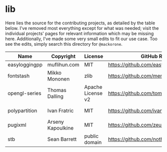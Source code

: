 # lib

Here lies the source for the contributing projects, as detailed by the table
below. I've removed most everything except for what was needed; visit the
individual projects' pages for relevant information which may be missing here.
Additionally, I've made some very small edits to fit our use case. Too see the
edits, simply search this directory for `@mackorone`.

| Name          | Copyright         | License           | GitHub Repository                             | Use Case              |
|---------------|-------------------|-------------------|-----------------------------------------------|-----------------------|
| easyloggingpp | muflihun.com      | MIT               | https://github.com/easylogging/easyloggingpp  | Logging               |
| fontstash     | Mikko Mononen     | zlib              | https://github.com/memononen/fontstash        | Text Rendering        |
| opengl-series | Thomas Dalling    | Apache License v2 | https://github.com/tomdalling/opengl-series   | OpenGL Functionality  |
| polypartition | Ivan Fratric      | MIT               | https://github.com/ivanfratric/polypartition  | Polygon Triangulation |
| pugixml       | Arseny Kapoulkine | MIT               | https://github.com/zeux/pugixml               | XML Parsing           |
| stb           | Sean Barrett      | public domain     | https://github.com/nothings/stb               | Images and Fonts      |
